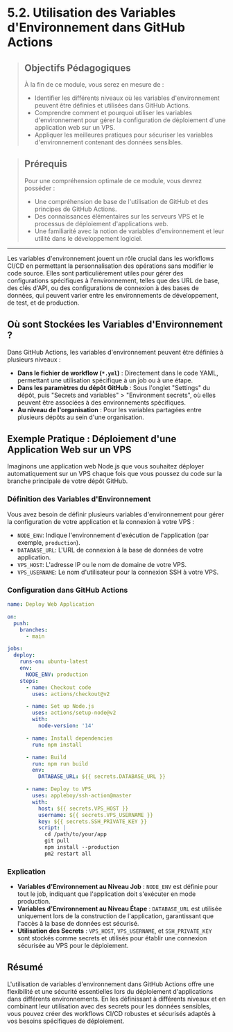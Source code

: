 # 5.2. Utilisation des Variables d'Environnement dans GitHub Actions

<blockquote>
  <h2>Objectifs Pédagogiques</h2>
  <p>À la fin de ce module, vous serez en mesure de :</p>
  <ul>
    <li>Identifier les différents niveaux où les variables d'environnement peuvent être définies et utilisées dans GitHub Actions.</li>
    <li>Comprendre comment et pourquoi utiliser les variables d'environnement pour gérer la configuration de déploiement d'une application web sur un VPS.</li>
    <li>Appliquer les meilleures pratiques pour sécuriser les variables d'environnement contenant des données sensibles.</li>
  </ul>
</blockquote>
<blockquote>
  <h2>Prérequis</h2>
  <p>Pour une compréhension optimale de ce module, vous devrez posséder :</p>
  <ul>
    <li>Une compréhension de base de l'utilisation de GitHub et des principes de GitHub Actions.</li>
    <li>Des connaissances élémentaires sur les serveurs VPS et le processus de déploiement d'applications web.</li>
    <li>Une familiarité avec la notion de variables d'environnement et leur utilité dans le développement logiciel.</li>
  </ul>
</blockquote>

---

Les variables d'environnement jouent un rôle crucial dans les workflows CI/CD en permettant la personnalisation des opérations sans modifier le code source. Elles sont particulièrement utiles pour gérer des configurations spécifiques à l'environnement, telles que des URL de base, des clés d'API, ou des configurations de connexion à des bases de données, qui peuvent varier entre les environnements de développement, de test, et de production.

## Où sont Stockées les Variables d'Environnement ?

Dans GitHub Actions, les variables d'environnement peuvent être définies à plusieurs niveaux :

- **Dans le fichier de workflow (`*.yml`)** : Directement dans le code YAML, permettant une utilisation spécifique à un job ou à une étape.
- **Dans les paramètres du dépôt GitHub** : Sous l'onglet "Settings" du dépôt, puis "Secrets and variables" > "Environment secrets", où elles peuvent être associées à des environnements spécifiques.
- **Au niveau de l'organisation** : Pour les variables partagées entre plusieurs dépôts au sein d'une organisation.

## Exemple Pratique : Déploiement d'une Application Web sur un VPS

Imaginons une application web Node.js que vous souhaitez déployer automatiquement sur un VPS chaque fois que vous poussez du code sur la branche principale de votre dépôt GitHub.

### Définition des Variables d'Environnement

Vous avez besoin de définir plusieurs variables d'environnement pour gérer la configuration de votre application et la connexion à votre VPS :

- `NODE_ENV`: Indique l'environnement d'exécution de l'application (par exemple, `production`).
- `DATABASE_URL`: L'URL de connexion à la base de données de votre application.
- `VPS_HOST`: L'adresse IP ou le nom de domaine de votre VPS.
- `VPS_USERNAME`: Le nom d'utilisateur pour la connexion SSH à votre VPS.

### Configuration dans GitHub Actions

```yaml
name: Deploy Web Application

on:
  push:
    branches:
      - main

jobs:
  deploy:
    runs-on: ubuntu-latest
    env:
      NODE_ENV: production
    steps:
      - name: Checkout code
        uses: actions/checkout@v2

      - name: Set up Node.js
        uses: actions/setup-node@v2
        with:
          node-version: '14'

      - name: Install dependencies
        run: npm install

      - name: Build
        run: npm run build
        env:
          DATABASE_URL: ${{ secrets.DATABASE_URL }}

      - name: Deploy to VPS
        uses: appleboy/ssh-action@master
        with:
          host: ${{ secrets.VPS_HOST }}
          username: ${{ secrets.VPS_USERNAME }}
          key: ${{ secrets.SSH_PRIVATE_KEY }}
          script: |
            cd /path/to/your/app
            git pull
            npm install --production
            pm2 restart all
```

### Explication

- **Variables d'Environnement au Niveau Job** : `NODE_ENV` est définie pour tout le job, indiquant que l'application doit s'exécuter en mode production.
- **Variables d'Environnement au Niveau Étape** : `DATABASE_URL` est utilisée uniquement lors de la construction de l'application, garantissant que l'accès à la base de données est sécurisé.
- **Utilisation des Secrets** : `VPS_HOST`, `VPS_USERNAME`, et `SSH_PRIVATE_KEY` sont stockés comme secrets et utilisés pour établir une connexion sécurisée au VPS pour le déploiement.

## Résumé

L'utilisation de variables d'environnement dans GitHub Actions offre une flexibilité et une sécurité essentielles lors du déploiement d'applications dans différents environnements. En les définissant à différents niveaux et en combinant leur utilisation avec des secrets pour les données sensibles, vous pouvez créer des workflows CI/CD robustes et sécurisés adaptés à vos besoins spécifiques de déploiement.


